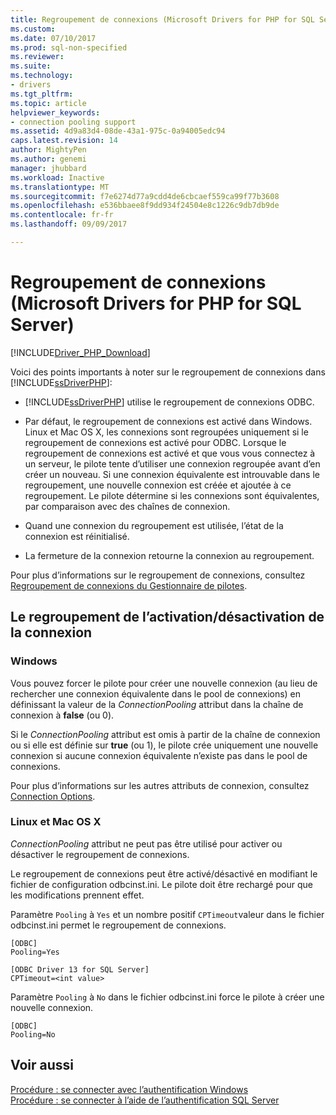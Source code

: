```yaml
---
title: Regroupement de connexions (Microsoft Drivers for PHP for SQL Server) | Documents Microsoft
ms.custom: 
ms.date: 07/10/2017
ms.prod: sql-non-specified
ms.reviewer: 
ms.suite: 
ms.technology:
- drivers
ms.tgt_pltfrm: 
ms.topic: article
helpviewer_keywords:
- connection pooling support
ms.assetid: 4d9a83d4-08de-43a1-975c-0a94005edc94
caps.latest.revision: 14
author: MightyPen
ms.author: genemi
manager: jhubbard
ms.workload: Inactive
ms.translationtype: MT
ms.sourcegitcommit: f7e6274d77a9cdd4de6cbcaef559ca99f77b3608
ms.openlocfilehash: e536bbaee8f9dd934f24504e8c1226c9db7db9de
ms.contentlocale: fr-fr
ms.lasthandoff: 09/09/2017

---
```

# <a name="connection-pooling-microsoft-drivers-for-php-for-sql-server"></a>Regroupement de connexions (Microsoft Drivers for PHP for SQL Server)
[!INCLUDE[Driver_PHP_Download](../../includes/driver_php_download.md)]

Voici des points importants à noter sur le regroupement de connexions dans [!INCLUDE[ssDriverPHP](../../includes/ssdriverphp_md.md)]:  
  
-   [!INCLUDE[ssDriverPHP](../../includes/ssdriverphp_md.md)] utilise le regroupement de connexions ODBC.  
  
-   Par défaut, le regroupement de connexions est activé dans Windows. Linux et Mac OS X, les connexions sont regroupées uniquement si le regroupement de connexions est activé pour ODBC. Lorsque le regroupement de connexions est activé et que vous vous connectez à un serveur, le pilote tente d’utiliser une connexion regroupée avant d’en créer un nouveau. Si une connexion équivalente est introuvable dans le regroupement, une nouvelle connexion est créée et ajoutée à ce regroupement. Le pilote détermine si les connexions sont équivalentes, par comparaison avec des chaînes de connexion.  
  
-   Quand une connexion du regroupement est utilisée, l’état de la connexion est réinitialisé.  
  
-   La fermeture de la connexion retourne la connexion au regroupement.  
  
Pour plus d’informations sur le regroupement de connexions, consultez [Regroupement de connexions du Gestionnaire de pilotes](http://go.microsoft.com/fwlink/?linkid=119622).  
  
## <a name="enablingdisabling-connection-pooling"></a>Le regroupement de l’activation/désactivation de la connexion
### <a name="windows"></a>Windows
Vous pouvez forcer le pilote pour créer une nouvelle connexion (au lieu de rechercher une connexion équivalente dans le pool de connexions) en définissant la valeur de la *ConnectionPooling* attribut dans la chaîne de connexion à **false**  (ou 0).  
  
Si le *ConnectionPooling* attribut est omis à partir de la chaîne de connexion ou si elle est définie sur **true** (ou 1), le pilote crée uniquement une nouvelle connexion si aucune connexion équivalente n’existe pas dans le pool de connexions.  
  
Pour plus d’informations sur les autres attributs de connexion, consultez [Connection Options](../../connect/php/connection-options.md).  
### <a name="linux-and-mac-os-x"></a>Linux et Mac OS X
*ConnectionPooling* attribut ne peut pas être utilisé pour activer ou désactiver le regroupement de connexions. 

Le regroupement de connexions peut être activé/désactivé en modifiant le fichier de configuration odbcinst.ini. Le pilote doit être rechargé pour que les modifications prennent effet.

Paramètre `Pooling` à `Yes` et un nombre positif `CPTimeout`valeur dans le fichier odbcinst.ini permet le regroupement de connexions. 
```
[ODBC]
Pooling=Yes

[ODBC Driver 13 for SQL Server]
CPTimeout=<int value>
```
Paramètre `Pooling` à `No` dans le fichier odbcinst.ini force le pilote à créer une nouvelle connexion.
```
[ODBC]
Pooling=No
```
  
## <a name="see-also"></a>Voir aussi  
[Procédure : se connecter avec l’authentification Windows](../../connect/php/how-to-connect-using-windows-authentication.md)  
[Procédure : se connecter à l’aide de l’authentification SQL Server](../../connect/php/how-to-connect-using-sql-server-authentication.md)  
  

